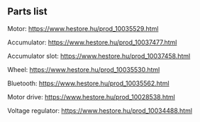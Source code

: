 ## Parts list

Motor: https://www.hestore.hu/prod_10035529.html

Accumulator: https://www.hestore.hu/prod_10037477.html

Accumulator slot: https://www.hestore.hu/prod_10037458.html

Wheel: https://www.hestore.hu/prod_10035530.html

Bluetooth: https://www.hestore.hu/prod_10035562.html

Motor drive: https://www.hestore.hu/prod_10028538.html

Voltage regulator: https://www.hestore.hu/prod_10034488.html
